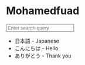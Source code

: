 # Mohamedfuad
<!DOCTYPE html>
<html lang="en">
<head>
  <meta charset="UTF-8">
  <meta name="viewport" content="width=device-width, initial-scale=1.0">
  <title>Search Japanese Words</title>
</head>
<body>
  <input type="text" id="searchInput" placeholder="Enter search query">
  <ul id="wordList">
    <li>日本語 - Japanese</li>
    <li>こんにちは - Hello</li>
    <li>ありがとう - Thank you</li>
    <!-- Add more list items here -->
  </ul>

  <script>
    document.getElementById('searchInput').addEventListener('input', function(e) {
      const query = e.target.value.toLowerCase();
      const wordList = document.getElementById('wordList');
      const words = wordList.getElementsByTagName('li');

      Array.from(words).forEach(word => {
        const text = word.textContent.toLowerCase();
        if (text.includes(query)) {
          word.style.display = 'block';
        } else {
          word.style.display = 'none';
        }
      });
    });
  </script>
</body>
</html>
